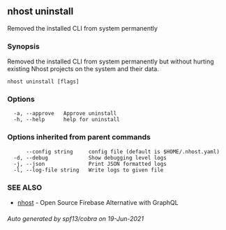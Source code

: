 ## nhost uninstall

Removed the installed CLI from system permanently

### Synopsis

Removed the installed CLI from system permanently
but without hurting existing Nhost projects on the system and their data.

```
nhost uninstall [flags]
```

### Options

```
  -a, --approve   Approve uninstall
  -h, --help      help for uninstall
```

### Options inherited from parent commands

```
      --config string     config file (default is $HOME/.nhost.yaml)
  -d, --debug             Show debugging level logs
  -j, --json              Print JSON formatted logs
  -l, --log-file string   Write logs to given file
```

### SEE ALSO

* [nhost](nhost.md)	 - Open Source Firebase Alternative with GraphQL

###### Auto generated by spf13/cobra on 19-Jun-2021
